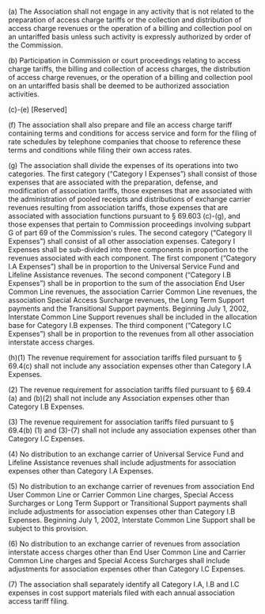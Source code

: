 (a) The Association shall not engage in any activity that is not related to the preparation of access charge tariffs or the collection and distribution of access charge revenues or the operation of a billing and collection pool on an untariffed basis unless such activity is expressly authorized by order of the Commission.

(b) Participation in Commission or court proceedings relating to access charge tariffs, the billing and collection of access charges, the distribution of access charge revenues, or the operation of a billing and collection pool on an untariffed basis shall be deemed to be authorized association activities.

(c)-(e) [Reserved]

(f) The association shall also prepare and file an access charge tariff containing terms and conditions for access service and form for the filing of rate schedules by telephone companies that choose to reference these terms and conditions while filing their own access rates.

(g) The association shall divide the expenses of its operations into two categories. The first category (“Category I Expenses”) shall consist of those expenses that are associated with the preparation, defense, and modification of association tariffs, those expenses that are associated with the administration of pooled receipts and distributions of exchange carrier revenues resulting from association tariffs, those expenses that are associated with association functions pursuant to § 69.603 (c)-(g), and those expenses that pertain to Commission proceedings involving subpart G of part 69 of the Commission's rules. The second category (“Category II Expenses”) shall consist of all other association expenses. Category I Expenses shall be sub-divided into three components in proportion to the revenues associated with each component. The first component (“Category I.A Expenses”) shall be in proportion to the Universal Service Fund and Lifeline Assistance revenues. The second component (“Category I.B Expenses”) shall be in proportion to the sum of the association End User Common Line revenues, the association Carrier Common Line revenues, the association Special Access Surcharge revenues, the Long Term Support payments and the Transitional Support payments. Beginning July 1, 2002, Interstate Common Line Support revenues shall be included in the allocation base for Category I.B expenses. The third component (“Category I.C Expenses”) shall be in proportion to the revenues from all other association interstate access charges.

(h)(1) The revenue requirement for association tariffs filed pursuant to § 69.4(c) shall not include any association expenses other than Category I.A Expenses.

(2) The revenue requirement for association tariffs filed pursuant to § 69.4 (a) and (b)(2) shall not include any Association expenses other than Category I.B Expenses.

(3) The revenue requirement for association tariffs filed pursuant to § 69.4(b) (1) and (3)-(7) shall not include any association expenses other than Category I.C Expenses.

(4) No distribution to an exchange carrier of Universal Service Fund and Lifeline Assistance revenues shall include adjustments for association expenses other than Category I.A Expenses.

(5) No distribution to an exchange carrier of revenues from association End User Common Line or Carrier Common Line charges, Special Access Surcharges or Long Term Support or Transitional Support payments shall include adjustments for association expenses other than Category I.B Expenses. Beginning July 1, 2002, Interstate Common Line Support shall be subject to this provision.

(6) No distribution to an exchange carrier of revenues from association interstate access charges other than End User Common Line and Carrier Common Line charges and Special Access Surcharges shall include adjustments for association expenses other than Category I.C Expenses.

(7) The association shall separately identify all Category I.A, I.B and I.C expenses in cost support materials filed with each annual association access tariff filing.

